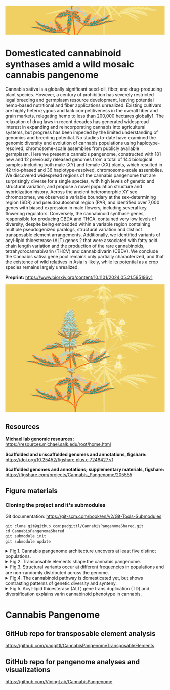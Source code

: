 
![image](hempWildDom_crop2.png)

# Domesticated cannabinoid synthases amid a wild mosaic cannabis pangenome

Cannabis sativa is a globally significant seed-oil, fiber, and drug-producing plant species. However, a century of prohibition has severely restricted legal breeding and germplasm resource development, leaving potential hemp-based nutritional and fiber applications unrealized. Existing cultivars are highly heterozygous and lack competitiveness in the overall fiber and grain markets, relegating hemp to less than 200,000 hectares globally1. The relaxation of drug laws in recent decades has generated widespread interest in expanding and reincorporating cannabis into agricultural systems, but progress has been impeded by the limited understanding of genomics and breeding potential. No studies to-date have examined the genomic diversity and evolution of cannabis populations using haplotype-resolved, chromosome-scale assemblies from publicly available germplasm. Here we present a cannabis pangenome, constructed with 181 new and 12 previously released genomes from a total of 144 biological samples including both male (XY) and female (XX) plants, which resulted in 42 trio-phased and 36 haplotype-resolved, chromosome-scale assemblies. We discovered widespread regions of the cannabis pangenome that are surprisingly diverse for a single species, with high levels of genetic and structural variation, and propose a novel population structure and hybridization history. Across the ancient heteromorphic XY sex chromosomes, we observed a variable boundary at the sex-determining region (SDR) and pseudoautosomal region (PAR, and identified over 7,000 genes with biased expression in male flowers, including several key flowering regulators. Conversely, the cannabinoid synthase genes, responsible for producing CBDA and THCA, contained very low levels of diversity, despite being embedded within a variable region containing multiple pseudogenized paralogs, structural variation and distinct transposable element arrangements. Additionally, we identified variants of acyl-lipid thioesterase (ALT) genes 2 that were associated with fatty acid chain length variation and the production of the rare cannabinoids, tetrahydrocannabivarin (THCV) and cannabidivarin (CBDV). We conclude the Cannabis sativa gene pool remains only partially characterized, and that the existence of wild relatives in Asia is likely, while its potential as a crop species remains largely unrealized.

**Preprint:** https://www.biorxiv.org/content/10.1101/2024.05.21.595196v1

![image](hempWildDom_crop1.png)


## Resources

**Michael lab genomic resources:** https://resources.michael.salk.edu/root/home.html

**Scaffolded and unscaffolded genomes and annotations, figshare:** https://doi.org/10.25452/figshare.plus.c.7248427.v1

**Scaffolded genomes and annotations; supplementary materials, figshare:** https://figshare.com/projects/Cannabis_Pangenome/205555


## Figure materials

### Cloning the project and it's submodules

Git documentation: https://git-scm.com/book/en/v2/Git-Tools-Submodules

```
git clone git@github.com:padgittl/CannabisPangenomeShared.git
cd CannabisPangenomeShared
git submodule init
git submodule update
```

<details>
<summary>Fig.1. Cannabis pangenome architecture uncovers at least five distinct populations.</summary>
Seven panels: A-G<br>
A. ViningLab/CannabisPangenome/Fig1A_SynChrom/Ideo_plot.Rmd<br>
C, D. CollectOrthogroups/README.md and CountOrthogroups/README.md<br>
E. padgitt/CannabisPangenomeAnalyses/CoreDispensableGenes/README.md<br> 
</details>

<details>   
<summary>Fig.2. Transposable elements shape the cannabis pangenome.</summary>
Twelve panels: A-L<br>
padgittl/CannabisPangenomeTransposableElements/README.md<br>
</details>

<details>
<summary>Fig.3. Structural variants occur at different frequencies in populations and are non-randomly distributed across the genome.</summary>
Four panels: Panels A-D<br>
</details>

<details>
<summary>Fig.4. The cannabinoid pathway is domesticated yet, but shows contrasting patterns of genetic diversity and synteny.</summary>
Five panels: Panels A-E<br>
A. amamerto/cannabis_pangenome/copynumber_counting/run.count_copynumbers.sh<br>
C. amamerto/cannabis_pangenome/synthase_cassettes/run.draw_synthase_cassettes.sh<br>
D. ViningLab/CannabisPangenome/Fig5D_BUSCOchrom7/BUSCOchrom7.Rmd<br>
E. padgittl/CannabisPangenomeTransposableElements/Figure5E_teSynthaseTree/createFigure.sh<br>
</details>

<details> 
<summary>Fig.5. Acyl-lipid thioesterase (ALT) gene trans duplication (TD) and diversification explains varin cannabinoid phenotype in cannabis.</summary>
Panels A-F<br>
HighVarin/<br>
</details>

# Cannabis Pangenome

## GitHub repo for transposable element analysis
https://github.com/padgittl/CannabisPangenomeTransposableElements

## GitHub repo for pangenome analyses and visualizations
https://github.com/ViningLab/CannabisPangenome
